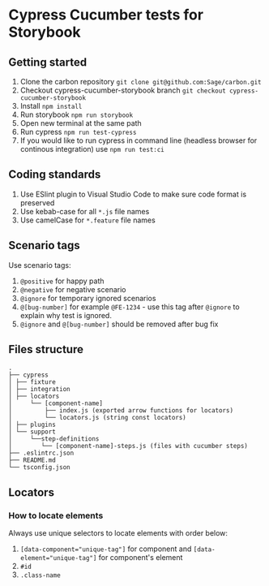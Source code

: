 # Cypress Cucumber tests for Storybook

## Getting started
1. Clone the carbon repository `git clone git@github.com:Sage/carbon.git`
2. Checkout cypress-cucumber-storybook branch `git checkout cypress-cucumber-storybook`
3. Install `npm install`
4. Run storybook `npm run storybook`
5. Open new terminal at the same path
6. Run cypress `npm run test-cypress`
7. If you would like to run cypress in command line (headless browser for continous integration) use `npm run test:ci`

## Coding standards
1. Use ESlint plugin to Visual Studio Code to make sure code format is preserved
2. Use kebab-case for all `*.js` file names
3. Use camelCase for `*.feature` file names

## Scenario tags
Use scenario tags:
1. `@positive` for happy path
2. `@negative` for negative scenario
3. `@ignore` for temporary ignored scenarios
4. `@[bug-number]` for example `@FE-1234` - use this tag after `@ignore` to explain why test is ignored.
5. `@ignore` and `@[bug-number]` should be removed after bug fix

## Files structure
```
.
├── cypress
│ ├── fixture
│ ├── integration
│ ├── locators
│     └── [component-name]
│         ├── index.js (exported arrow functions for locators)
│         └── locators.js (string const locators)
│ ├── plugins
│ └── support
│     └──step-definitions
│        └── [component-name]-steps.js (files with cucumber steps)
├── .eslintrc.json
├── README.md
└── tsconfig.json
```
## Locators
### How to locate elements
Always use unique selectors to locate elements with order below:
1. `[data-component="unique-tag"]` for component and `[data-element="unique-tag"]` for component's element
2. `#id`
3. `.class-name`
